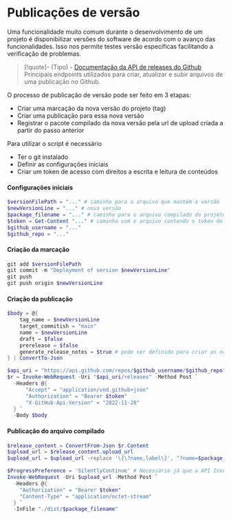 # Publicações de versão

Uma funcionalidade muito comum durante o desenvolvimento de um projeto é disponibilizar versões do software de acordo com o avanço das funcionalidades. Isso nos permite testes versão específicas facilitando a verificação de problemas.

> [!quote]- (Tipo) - [Documentação da API de releases do Github](https://docs.github.com/pt/rest/releases/releases?apiVersion=2022-11-28)
> Principais endpoints utilizados para criar, atualizar e subir arquivos de uma publicação no Github.

O processo de publicação de versão pode ser feito em 3 etapas:

- Criar uma marcação da nova versão do projeto (tag)
- Criar uma publicação para essa nova versão
- Registrar o pacote compilado da nova versão pela url de upload criada a partir do passo anterior

Para utilizar o script é necessário

- Ter o git instalado
- Definir as configurações iniciais
- Criar um token de acesso com direitos a escrita e leitura de conteúdos

#### Configurações iniciais

```ps1
$versionFilePath = "..." # caminho para o arquivo que mantém a versão
$newVersionLine = "..." # nova versão
$package_filename = "..." # caminho para o arquivo compilado do projeto para a nova versão
$token = Get-Content "..." # caminho com o arquivo contendo o token de acesso
$github_username = "..."
$github_repo = "..."
```

#### Criação da marcação

```ps1
git add $versionFilePath
git commit -m "Deployment of version $newVersionLine"
git push
git push origin $newVersionLine
```

#### Criação da publicação

```ps1
$body = @{
    tag_name = $newVersionLine
    target_commitish = "main"
    name = $newVersionLine
    draft = $false
    prerelease = $false
    generate_release_notes = $true # pode ser definido para criar as notas de release automaticamente
} | ConvertTo-Json

$api_uri = "https://api.github.com/repos/$github_username/$github_repo"
$r = Invoke-WebRequest -Uri "$api_uri/releases" -Method Post `
  -Headers @{
      "Accept" = "application/vnd.github+json"
      "Authorization" = "Bearer $token"
      "X-GitHub-Api-Version" = "2022-11-28"
  } `
  -Body $body
```

#### Publicação do arquivo compilado

```ps1
$release_content = ConvertFrom-Json $r.Content
$upload_url = $release_content.upload_url
$upload_url = $upload_url -replace '\{\?name,label\}', "?name=$package_filename"

$ProgressPreference = 'SilentlyContinue' # Necessário já que a API Invoke-WebRequest é muito lenta sem isso
Invoke-WebRequest -Uri $upload_url -Method Post `
  -Headers @{
    "Authorization" = "Bearer $token"
    "Content-Type" = "application/octet-stream"
  } `
  -InFile "./dist/$package_filename"
```
